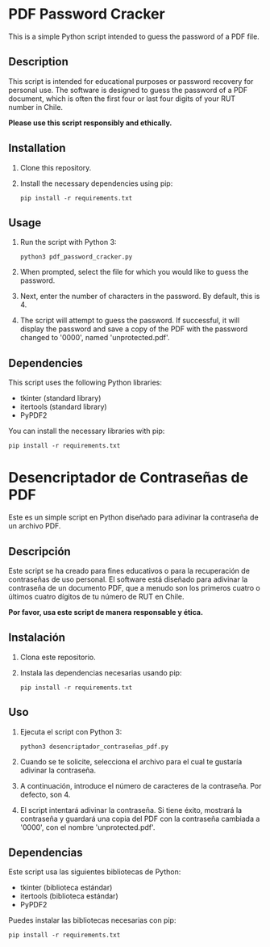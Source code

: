 # PDF Password Cracker

This is a simple Python script intended to guess the password of a PDF file.

## Description

This script is intended for educational purposes or password recovery for personal use. The software is designed to guess the password of a PDF document, which is often the first four or last four digits of your RUT number in Chile.

**Please use this script responsibly and ethically.**

## Installation

1. Clone this repository.
2. Install the necessary dependencies using pip:

   ```
   pip install -r requirements.txt
   ```

## Usage

1. Run the script with Python 3:

   ```
   python3 pdf_password_cracker.py
   ```

2. When prompted, select the file for which you would like to guess the password.
3. Next, enter the number of characters in the password. By default, this is 4.
4. The script will attempt to guess the password. If successful, it will display the password and save a copy of the PDF with the password changed to '0000', named 'unprotected.pdf'.

## Dependencies

This script uses the following Python libraries:

- tkinter (standard library)
- itertools (standard library)
- PyPDF2

You can install the necessary libraries with pip:

```
pip install -r requirements.txt
```


# Desencriptador de Contraseñas de PDF

Este es un simple script en Python diseñado para adivinar la contraseña de un archivo PDF.

## Descripción

Este script se ha creado para fines educativos o para la recuperación de contraseñas de uso personal. El software está diseñado para adivinar la contraseña de un documento PDF, que a menudo son los primeros cuatro o últimos cuatro dígitos de tu número de RUT en Chile.

**Por favor, usa este script de manera responsable y ética.**

## Instalación

1. Clona este repositorio.
2. Instala las dependencias necesarias usando pip:

   ```
   pip install -r requirements.txt
   ```

## Uso

1. Ejecuta el script con Python 3:

   ```
   python3 desencriptador_contraseñas_pdf.py
   ```

2. Cuando se te solicite, selecciona el archivo para el cual te gustaría adivinar la contraseña.
3. A continuación, introduce el número de caracteres de la contraseña. Por defecto, son 4.
4. El script intentará adivinar la contraseña. Si tiene éxito, mostrará la contraseña y guardará una copia del PDF con la contraseña cambiada a '0000', con el nombre 'unprotected.pdf'.

## Dependencias

Este script usa las siguientes bibliotecas de Python:

- tkinter (biblioteca estándar)
- itertools (biblioteca estándar)
- PyPDF2

Puedes instalar las bibliotecas necesarias con pip:

```
pip install -r requirements.txt
```